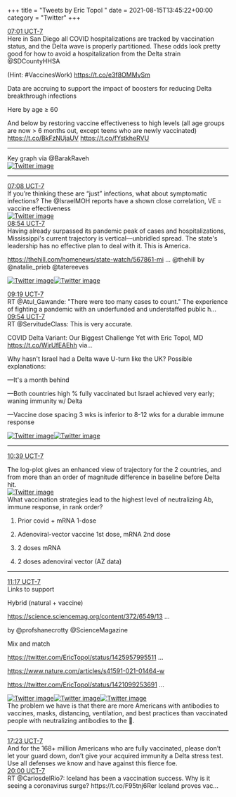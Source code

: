 +++
title = "Tweets by Eric Topol " 
date = 2021-08-15T13:45:22+00:00
category = "Twitter"
+++
<div class="tweet"> 
<div class="profile"> 
<a href="https://twitter.com/erictopol/status/1426906782140493828" target="_blank" rel="noreferer">07:01 UCT-7</a> 
</div> 
<div class="content"> 
Here in San Diego all COVID hospitalizations are tracked by vaccination status, and the Delta wave is properly partitioned. These odds look pretty good for how to avoid a hospitalization from the Delta strain @SDCountyHHSA 

(Hint: #VaccinesWork) https://t.co/e3f8OMMvSm</div> 
</div> 
<div class="thread"> 
<div class="thread-content"> 
Data are accruing to support the impact of boosters for reducing Delta breakthrough infections

Here by age ≥ 60

And below by restoring vaccine effectiveness to high levels (all age groups are now &gt; 6 months out, except teens who are newly vaccinated) https://t.co/BkFzNUjaUV https://t.co/fYstkheRVU</div> 
<hr><div class="thread-content"> 
Key graph via @BarakRaveh </div> 
<a href="/twitter/erictopol/images/E81gt2OVcAEqDzt.jpg"  ><img src="/twitter/erictopol/images/E81gt2OVcAEqDzt.jpg" alt="Twitter image" ></img></a><hr><div class="profile"> 
<a href="https://twitter.com/erictopol/status/1426908690355945479" target="_blank" rel="noreferer">07:08 UCT-7</a> 
</div> 
<div class="content"> 
If you’re thinking these are “just” infections, what about symptomatic infections? The @IsraelMOH reports have a shown close correlation, VE = vaccine effectiveness </div> 
<a href="/twitter/erictopol/images/E81lx6jVUAMe2jx.jpg"  ><img src="/twitter/erictopol/images/E81lx6jVUAMe2jx.jpg" alt="Twitter image" ></img></a></div> 
<div class="tweet"> 
<div class="profile"> 
<a href="https://twitter.com/erictopol/status/1426935347846340616" target="_blank" rel="noreferer">08:54 UCT-7</a> 
</div> 
<div class="content"> 
Having already surpassed its pandemic peak of cases and hospitalizations, Mississippi's current trajectory is vertical—unbridled spread. The state's leadership has no effective plan to deal with it. This is America.

<a href="https://thehill.com/homenews/state-watch/567861-mississippi-governor-defends-covid-response-after-extending-state-of" target="_blank" rel="noreferer">https://thehill.com/homenews/state-watch/567861-mi ...</a> 
 @thehill  by @natalie_prieb  @tatereeves </div> 
<a href="/twitter/erictopol/images/E816NxhVoAI_MgE.jpg"  ><img src="/twitter/erictopol/images/E816NxhVoAI_MgE.jpg" alt="Twitter image" ></img></a><a href="/twitter/erictopol/images/E817v3xUUAcWQ0r.jpg"  ><img src="/twitter/erictopol/images/E817v3xUUAcWQ0r.jpg" alt="Twitter image" ></img></a></div> 
<div class="tweet"> 
<div class="profile"> 
<a href="https://twitter.com/erictopol/status/1426941542963367942" target="_blank" rel="noreferer">09:19 UCT-7</a> 
</div> 
<div class="content"> 
RT @Atul_Gawande: "There were too many cases to count." The experience of fighting a pandemic with an underfunded and understaffed public h…</div> 
</div> 
<div class="tweet"> 
<div class="profile"> 
<a href="https://twitter.com/erictopol/status/1426950426088271872" target="_blank" rel="noreferer">09:54 UCT-7</a> 
</div> 
<div class="content"> 
RT @ServitudeClass: This is very accurate. 



COVID Delta Variant: Our Biggest Challenge Yet with Eric Topol, MD https://t.co/WjrUfEAEhh via…</div> 
</div> 
<div class="thread"> 
<div class="thread-content"> 
Why hasn't Israel had a Delta wave U-turn like the UK?  Possible explanations:

—It's a month behind

—Both countries high % fully vaccinated but Israel achieved very early; waning immunity w/ Delta 

—Vaccine dose spacing 3 wks is inferior to 8-12 wks for a durable immune response </div> 
<a href="/twitter/erictopol/images/E82OwvMVkAY-zFI.jpg"  ><img src="/twitter/erictopol/images/E82OwvMVkAY-zFI.jpg" alt="Twitter image" ></img></a><a href="/twitter/erictopol/images/E82PqG-VgAIURGm.jpg"  ><img src="/twitter/erictopol/images/E82PqG-VgAIURGm.jpg" alt="Twitter image" ></img></a><hr><div class="profile"> 
<a href="https://twitter.com/erictopol/status/1426961714554163200" target="_blank" rel="noreferer">10:39 UCT-7</a> 
</div> 
<div class="content"> 
The log-plot gives an enhanced view of trajectory for the 2 countries, and from more than an order of magnitude difference in baseline before Delta hit. </div> 
<a href="/twitter/erictopol/images/E82Vpo1VEAcmG1C.jpg"  ><img src="/twitter/erictopol/images/E82Vpo1VEAcmG1C.jpg" alt="Twitter image" ></img></a></div> 
<div class="thread"> 
<div class="thread-content"> 
What vaccination strategies lead to the highest level of neutralizing Ab, immune response, in rank order?

1. Prior covid + mRNA 1-dose

2. Adenoviral-vector vaccine 1st dose, mRNA 2nd dose

3. 2 doses mRNA

4. 2 doses adenoviral vector (AZ data)</div> 
<hr><div class="profile"> 
<a href="https://twitter.com/erictopol/status/1426971394680578048" target="_blank" rel="noreferer">11:17 UCT-7</a> 
</div> 
<div class="content"> 
Links to support

Hybrid (natural + vaccine)

<a href="https://science.sciencemag.org/content/372/6549/1392" target="_blank" rel="noreferer">https://science.sciencemag.org/content/372/6549/13 ...</a> 


by @profshanecrotty @ScienceMagazine 

Mix and match

<a href="https://twitter.com/EricTopol/status/1425957995511382018" target="_blank" rel="noreferer">https://twitter.com/EricTopol/status/1425957995511 ...</a> 


<a href="https://www.nature.com/articles/s41591-021-01464-w" target="_blank" rel="noreferer">https://www.nature.com/articles/s41591-021-01464-w</a> 


<a href="https://twitter.com/EricTopol/status/1421099253691150340" target="_blank" rel="noreferer">https://twitter.com/EricTopol/status/1421099253691 ...</a> 
 </div> 
<a href="/twitter/erictopol/images/E82cy42VEAMe5wg.jpg"  ><img src="/twitter/erictopol/images/E82cy42VEAMe5wg.jpg" alt="Twitter image" ></img></a><a href="/twitter/erictopol/images/E82d4JrUUAYTdSI.jpg"  ><img src="/twitter/erictopol/images/E82d4JrUUAYTdSI.jpg" alt="Twitter image" ></img></a><a href="/twitter/erictopol/images/E82eKM1VgAQ1BzY.jpg"  ><img src="/twitter/erictopol/images/E82eKM1VgAQ1BzY.jpg" alt="Twitter image" ></img></a></div> 
<div class="thread"> 
<div class="thread-content"> 
The problem we have is that there are more Americans with antibodies to vaccines, masks, distancing, ventilation, and best practices than vaccinated people with neutralizing antibodies to the 🦠.</div> 
<hr><div class="profile"> 
<a href="https://twitter.com/erictopol/status/1427063313247002625" target="_blank" rel="noreferer">17:23 UCT-7</a> 
</div> 
<div class="content"> 
And for the 168+ million Americans who are fully vaccinated, please don’t let your guard down, don’t give your acquired immunity a Delta stress test. Use all defenses we know and have against this fierce foe.</div> 
</div> 
<div class="tweet"> 
<div class="profile"> 
<a href="https://twitter.com/erictopol/status/1427103038804693002" target="_blank" rel="noreferer">20:00 UCT-7</a> 
</div> 
<div class="content"> 
RT @CarlosdelRio7: Iceland has been a vaccination success. Why is it seeing a coronavirus surge? https://t.co/F95tnj6Rer Iceland proves vac…</div> 
</div> 


